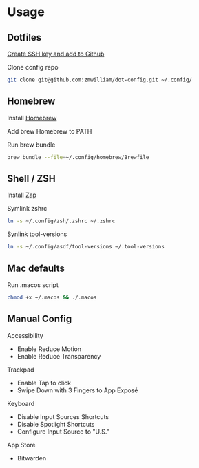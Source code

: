 # Usage

## Dotfiles

[Create SSH key and add to Github](https://docs.github.com/en/authentication/connecting-to-github-with-ssh/generating-a-new-ssh-key-and-adding-it-to-the-ssh-agent)

Clone config repo

```sh
git clone git@github.com:zmwilliam/dot-config.git ~/.config/
```

## Homebrew

Install [Homebrew](https://brew.sh)

Add brew Homebrew to PATH

Run brew bundle

```sh
brew bundle --file=~/.config/homebrew/Brewfile
```

## Shell / ZSH

Install [Zap](https://github.com/zap-zsh/zap)

Symlink zshrc

```sh
ln -s ~/.config/zsh/.zshrc ~/.zshrc
```

Synlink tool-versions

```sh
ln -s ~/.config/asdf/tool-versions ~/.tool-versions
```


## Mac defaults

Run .macos script
```sh
chmod +x ~/.macos && ./.macos
```


## Manual Config

Accessibility
- Enable Reduce Motion
- Enable Reduce Transparency

Trackpad
- Enable Tap to click
- Swipe Down with 3 Fingers to App Exposé

Keyboard
- Disable Input Sources Shortcuts
- Disable Spotlight Shortcuts
- Configure Input Source to "U.S."

App Store
- Bitwarden
